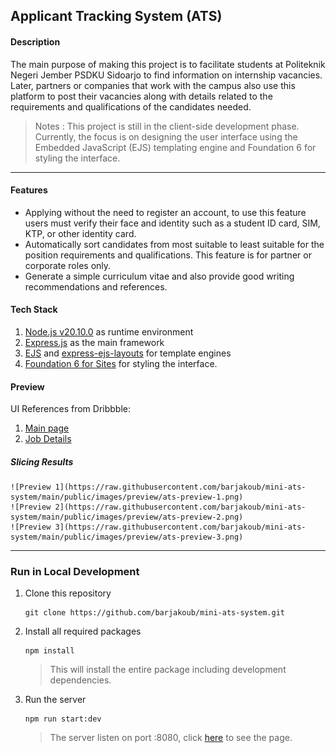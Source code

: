 ## Applicant Tracking System (ATS)

#### Description

The main purpose of making this project is to facilitate students at Politeknik Negeri Jember PSDKU Sidoarjo to find information on internship vacancies. Later, partners or companies that work with the campus also use this platform to post their vacancies along with details related to the requirements and qualifications of the candidates needed.

> Notes : This project is still in the client-side development phase. Currently, the focus is on designing the user interface using the Embedded JavaScript (EJS) templating engine and Foundation 6 for styling the interface.

---

#### Features

- Applying without the need to register an account, to use this feature users must verify their face and identity such as a student ID card, SIM, KTP, or other identity card.
- Automatically sort candidates from most suitable to least suitable for the position requirements and qualifications. This feature is for partner or corporate roles only.
- Generate a simple curriculum vitae and also provide good writing recommendations and references.

#### Tech Stack

1. [Node.js v20.10.0](https://www.npackd.org/p/org.nodejs.NodeJS/20.10) as runtime environment
2. [Express.js](https://expressjs.com/) as the main framework
3. [EJS](https://ejs.co/) and [express-ejs-layouts](https://github.com/Soarez/express-ejs-layouts#readme) for template engines
4. [Foundation 6 for Sites](https://get.foundation/index.html) for styling the interface.

#### Preview

UI References from Dribbble:

1. [Main page](https://dribbble.com/shots/17020938-Job-Search-Platform)
2. [Job Details](https://dribbble.com/shots/22777612-WerkLinker-Job-Finder-Job-Detail-Page)
    

##### Slicing Results

    ![Preview 1](https://raw.githubusercontent.com/barjakoub/mini-ats-system/main/public/images/preview/ats-preview-1.png)
    ![Preview 2](https://raw.githubusercontent.com/barjakoub/mini-ats-system/main/public/images/preview/ats-preview-2.png)
    ![Preview 3](https://raw.githubusercontent.com/barjakoub/mini-ats-system/main/public/images/preview/ats-preview-3.png)

---

### Run in Local Development

1. Clone this repository
    ```git
    git clone https://github.com/barjakoub/mini-ats-system.git
    ```
2. Install all required packages
    ```npm
    npm install
    ```
    > This will install the entire package including development dependencies.
3. Run the server
    ```npm
    npm run start:dev
    ```
    > The server listen on port :8080, click [here](http://localhost:8080) to see the page.
